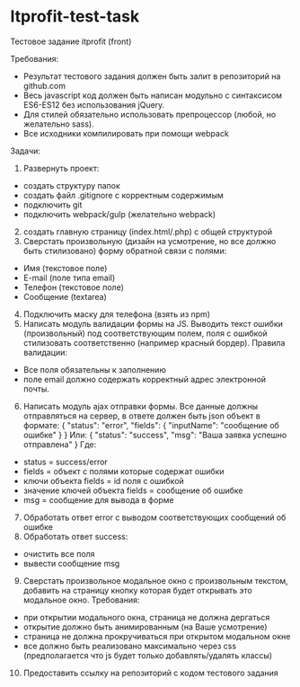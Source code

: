 # Itprofit-test-task
Тестовое задание itprofit (front)

Требования:
- Результат тестового задания должен быть залит в репозиторий на github.com
- Весь javascript код должен быть написан модульно с синтаксисом ES6-ES12 без использования jQuery.
- Для стилей обязательно использовать препроцессор (любой, но желательно sass).
- Все исходники компилировать при помощи webpack

Задачи: 
1. Развернуть проект:
  - создать структуру папок
  - создать файл .gitignore с корректным содержимым
  - подключить git
  - подключить webpack/gulp (желательно webpack)
2. создать главную страницу (index.html/.php) с общей структурой
3. Сверстать произвольную (дизайн на усмотрение, но все должно быть стилизовано) форму обратной связи с полями:
  - Имя (текстовое поле)
  - E-mail (поле типа email)
  - Телефон (текстовое поле)
  - Сообщение (textarea)
4. Подключить маску для телефона (взять из npm)
5. Написать модуль валидации формы на JS. Выводить текст ошибки (произвольный) под соответствующим полем, поля с ошибкой стилизовать соответственно (например красный бордер).
  Правила валидации:
  - Все поля обязательны к заполнению
  - поле email должно содержать корректный адрес электронной почты.
6. Написать модуль ajax отправки формы. Все данные должны отправляться на сервер, в ответе должен быть json объект в формате:
  {
      "status": "error",
      "fields": {
          "inputName": "сообщение об ошибке"
      }
  }
  Или:
  {
      "status": "success",
      "msg": "Ваша заявка успешно отправлена"
  }
Где:
  - status = success/error
  - fields = объект с полями которые содержат ошибки
  - ключи объекта fields = id поля с ошибкой
  - значение ключей объекта fields = сообщение об ошибке
  - msg = сообщение для вывода в форме
7. Обработать ответ error с выводом соответствующих сообщений об ошибке
8. Обработать ответ success:
  - очистить все поля
  - вывести сообщение msg
9. Сверстать произвольное модальное окно с произвольным текстом, добавить на страницу кнопку которая будет открывать это модальное окно.
 Требования:
  - при открытии модального окна, страница не должна дергаться
  - открытие должно быть анимированным (на Ваше усмотрение)
  - страница не должна прокручиваться при открытом модальном окне
  - все должно быть реализовано максимально через css (предполагается что js будет только добавлять/удалять классы)
10. Предоставить ссылку на репозиторий с кодом тестового задания
